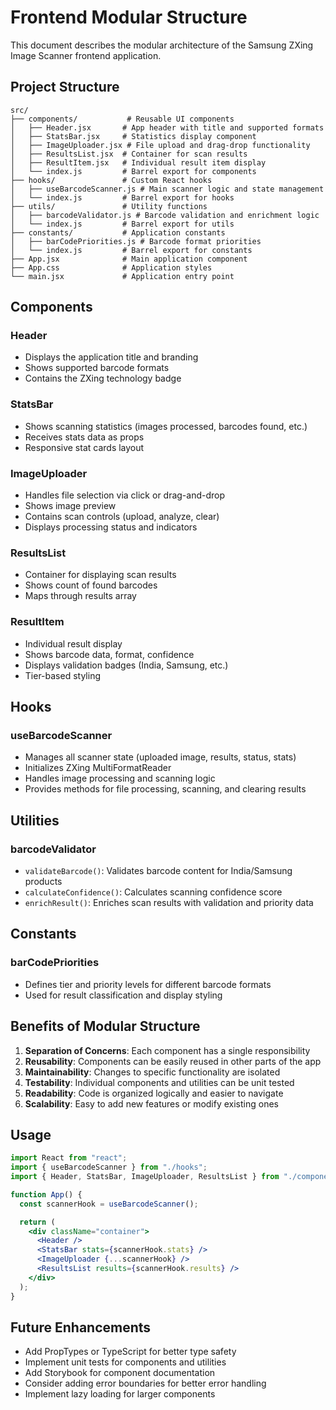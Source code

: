# Frontend Modular Structure

This document describes the modular architecture of the Samsung ZXing Image Scanner frontend application.

## Project Structure

```
src/
├── components/           # Reusable UI components
│   ├── Header.jsx       # App header with title and supported formats
│   ├── StatsBar.jsx     # Statistics display component
│   ├── ImageUploader.jsx # File upload and drag-drop functionality
│   ├── ResultsList.jsx  # Container for scan results
│   ├── ResultItem.jsx   # Individual result item display
│   └── index.js         # Barrel export for components
├── hooks/               # Custom React hooks
│   ├── useBarcodeScanner.js # Main scanner logic and state management
│   └── index.js         # Barrel export for hooks
├── utils/               # Utility functions
│   ├── barcodeValidator.js # Barcode validation and enrichment logic
│   └── index.js         # Barrel export for utils
├── constants/           # Application constants
│   ├── barCodePriorities.js # Barcode format priorities
│   └── index.js         # Barrel export for constants
├── App.jsx              # Main application component
├── App.css              # Application styles
└── main.jsx             # Application entry point
```

## Components

### Header

- Displays the application title and branding
- Shows supported barcode formats
- Contains the ZXing technology badge

### StatsBar

- Shows scanning statistics (images processed, barcodes found, etc.)
- Receives stats data as props
- Responsive stat cards layout

### ImageUploader

- Handles file selection via click or drag-and-drop
- Shows image preview
- Contains scan controls (upload, analyze, clear)
- Displays processing status and indicators

### ResultsList

- Container for displaying scan results
- Shows count of found barcodes
- Maps through results array

### ResultItem

- Individual result display
- Shows barcode data, format, confidence
- Displays validation badges (India, Samsung, etc.)
- Tier-based styling

## Hooks

### useBarcodeScanner

- Manages all scanner state (uploaded image, results, status, stats)
- Initializes ZXing MultiFormatReader
- Handles image processing and scanning logic
- Provides methods for file processing, scanning, and clearing results

## Utilities

### barcodeValidator

- `validateBarcode()`: Validates barcode content for India/Samsung products
- `calculateConfidence()`: Calculates scanning confidence score
- `enrichResult()`: Enriches scan results with validation and priority data

## Constants

### barCodePriorities

- Defines tier and priority levels for different barcode formats
- Used for result classification and display styling

## Benefits of Modular Structure

1. **Separation of Concerns**: Each component has a single responsibility
2. **Reusability**: Components can be easily reused in other parts of the app
3. **Maintainability**: Changes to specific functionality are isolated
4. **Testability**: Individual components and utilities can be unit tested
5. **Readability**: Code is organized logically and easier to navigate
6. **Scalability**: Easy to add new features or modify existing ones

## Usage

```jsx
import React from "react";
import { useBarcodeScanner } from "./hooks";
import { Header, StatsBar, ImageUploader, ResultsList } from "./components";

function App() {
  const scannerHook = useBarcodeScanner();

  return (
    <div className="container">
      <Header />
      <StatsBar stats={scannerHook.stats} />
      <ImageUploader {...scannerHook} />
      <ResultsList results={scannerHook.results} />
    </div>
  );
}
```

## Future Enhancements

- Add PropTypes or TypeScript for better type safety
- Implement unit tests for components and utilities
- Add Storybook for component documentation
- Consider adding error boundaries for better error handling
- Implement lazy loading for larger components
